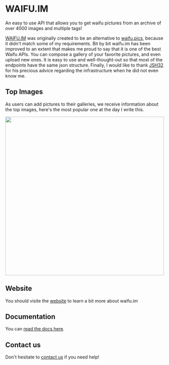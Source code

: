 # WAIFU.IM

An easy to use API that allows you to get waifu pictures from an archive of over 4000 images and multiple tags!



[WAIFU.IM](https://waifu.im) was originally created to be an alternative to [waifu.pics](https://waifu.pics), because it didn't match some of my requirements. Bit by bit waifu.im has been improved to an extent that makes me proud to say that it is one of the best Waifu APIs. You can compose a gallery of your favorite pictures, and even upload new ones. It is easy to use and well-thought-out so that most of the endpoints have the same json structure. Finally, I would like to thank [JSH32](https://github.com/JSH32) for his precious advice regarding the infrastructure when he did not even know me.

## Top Images

As users can add pictures to their galleries, we receive information about the top images, here's the most popular one at the day I write this.

[<img src="https://cdn.waifu.im/1982.jpg" width="500">]("https://waifu.im/preview/1982/")

## Website
You should visite the [website](https://waifu.im) to learn a bit more about waifu.im

## Documentation
You can [read the docs here](https://waifu.im/docs/).

## Contact us
Don't hesitate to [contact us](https://waifu.im/contact/) if you need help!
